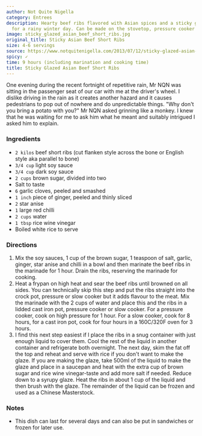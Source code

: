```yaml
---
author: Not Quite Nigella
category: Entrees
description: Hearty beef ribs flavored with Asian spices and a sticky glaze, perfect
  for a rainy winter day. Can be made on the stovetop, pressure cooker or slow cooker.
image: sticky_glazed_asian_beef_short_ribs.jpg
original_title: Sticky Asian Beef Short Ribs
size: 4-6 servings
source: https://www.notquitenigella.com/2013/07/12/sticky-glazed-asian-beef-short-ribs/#recipe
spicy: ✓
time: 9 hours (including marination and cooking time)
title: Sticky Glazed Asian Beef Short Ribs
---
```

One evening during the recent fortnight of repetitive rain, Mr NQN was sitting in the passenger seat of our car with me at the driver's wheel. I dislike driving in the rain as it creates another hazard and it causes pedestrians to pop out of nowhere and do unpredictable things. "Why don't you bring a potato with you?" Mr NQN asked grinning like a monkey. I knew that he was waiting for me to ask him what he meant and suitably intrigued I asked him to explain.

### Ingredients

* `2 kilos` beef short ribs (cut flanken style across the bone or English style aka parallel to bone)
* `3/4 cup` light soy sauce
* `3/4 cup` dark soy sauce
* `2 cups` brown sugar, divided into two
* Salt to taste
* `6` garlic cloves, peeled and smashed
* `1 inch` piece of ginger, peeled and thinly sliced
* `2` star anise
* `1` large red chilli
* `2 cups` water
* `1 tbsp` rice wine vinegar
* Boiled white rice to serve

### Directions

1. Mix the soy sauces, 1 cup of the brown sugar, 1 teaspoon of salt, garlic, ginger, star anise and chilli in a bowl and then marinate the beef ribs in the marinade for 1 hour. Drain the ribs, reserving the marinade for cooking.
2. Heat a frypan on high heat and sear the beef ribs until browned on all sides. You can technically skip this step and put the ribs straight into the crock pot, pressure or slow cooker but it adds flavour to the meat. Mix the marinade with the 2 cups of water and place this and the ribs in a lidded cast iron pot, pressure cooker or slow cooker. For a pressure cooker, cook on high pressure for 1 hour. For a slow cooker, cook for 8 hours, for a cast iron pot, cook for four hours in a 160C/320F oven for 3 hours.
3. I find this next step easiest if I place the ribs in a snug container with just enough liquid to cover them. Cool the rest of the liquid in another container and refrigerate both overnight. The next day, skim the fat off the top and reheat and serve with rice if you don't want to make the glaze. If you are making the glaze, take 500ml of the liquid to make the glaze and place in a saucepan and heat with the extra cup of brown sugar and rice wine vinegar\-taste and add more salt if needed. Reduce down to a syrupy glaze. Heat the ribs in about 1 cup of the liquid and then brush with the glaze. The remainder of the liquid can be frozen and used as a Chinese Masterstock.

### Notes

- This dish can last for several days and can also be put in sandwiches or frozen for later use.